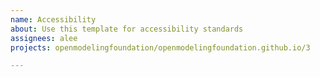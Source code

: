 ```yaml
---
name: Accessibility
about: Use this template for accessibility standards
assignees: alee
projects: openmodelingfoundation/openmodelingfoundation.github.io/3

---
```


